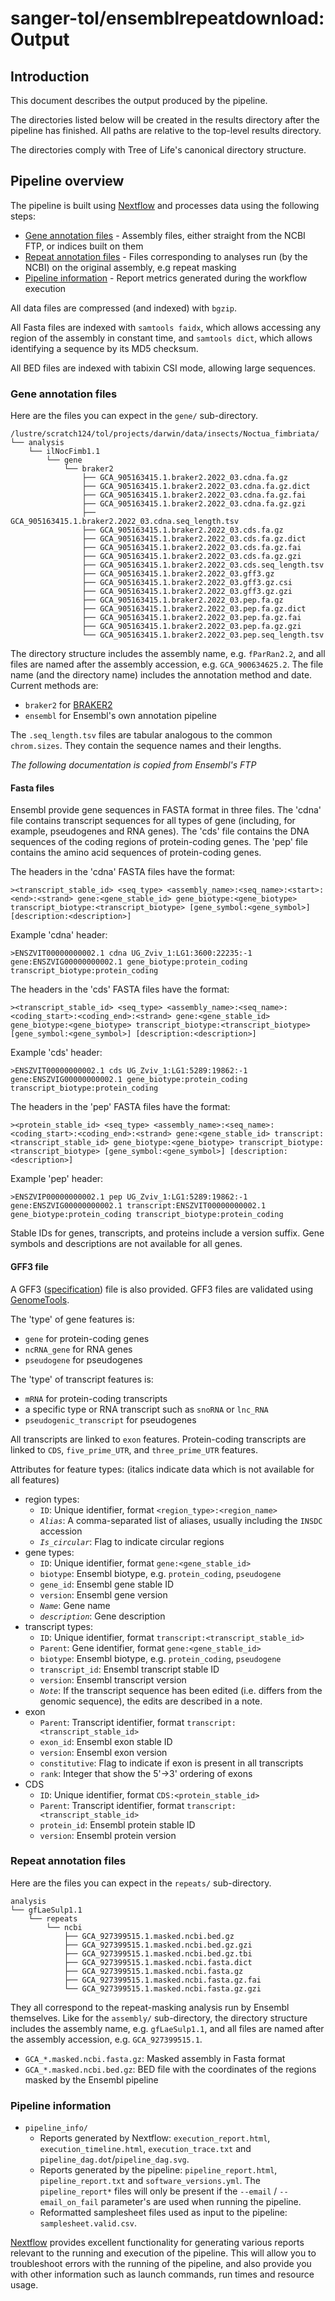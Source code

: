 # sanger-tol/ensemblrepeatdownload: Output

## Introduction

This document describes the output produced by the pipeline.

The directories listed below will be created in the results directory after the pipeline has finished. All paths are relative to the top-level results directory.

The directories comply with Tree of Life's canonical directory structure.

## Pipeline overview

The pipeline is built using [Nextflow](https://www.nextflow.io/) and processes data using the following steps:

- [Gene annotation files](#gene-annotation-files) - Assembly files, either straight from the NCBI FTP, or indices built on them
- [Repeat annotation files](#repeat-annotation-files) - Files corresponding to analyses run (by the NCBI) on the original assembly, e.g repeat masking
- [Pipeline information](#pipeline-information) - Report metrics generated during the workflow execution

All data files are compressed (and indexed) with `bgzip`.

All Fasta files are indexed with `samtools faidx`, which allows accessing any region of the assembly in constant time, and `samtools dict`, which allows identifying a sequence by its MD5 checksum.

All BED files are indexed with tabixin CSI mode, allowing large sequences.

### Gene annotation files

Here are the files you can expect in the `gene/` sub-directory.

```text
/lustre/scratch124/tol/projects/darwin/data/insects/Noctua_fimbriata/
└── analysis
    └── ilNocFimb1.1
        └── gene
            └── braker2
                ├── GCA_905163415.1.braker2.2022_03.cdna.fa.gz
                ├── GCA_905163415.1.braker2.2022_03.cdna.fa.gz.dict
                ├── GCA_905163415.1.braker2.2022_03.cdna.fa.gz.fai
                ├── GCA_905163415.1.braker2.2022_03.cdna.fa.gz.gzi
                ├── GCA_905163415.1.braker2.2022_03.cdna.seq_length.tsv
                ├── GCA_905163415.1.braker2.2022_03.cds.fa.gz
                ├── GCA_905163415.1.braker2.2022_03.cds.fa.gz.dict
                ├── GCA_905163415.1.braker2.2022_03.cds.fa.gz.fai
                ├── GCA_905163415.1.braker2.2022_03.cds.fa.gz.gzi
                ├── GCA_905163415.1.braker2.2022_03.cds.seq_length.tsv
                ├── GCA_905163415.1.braker2.2022_03.gff3.gz
                ├── GCA_905163415.1.braker2.2022_03.gff3.gz.csi
                ├── GCA_905163415.1.braker2.2022_03.gff3.gz.gzi
                ├── GCA_905163415.1.braker2.2022_03.pep.fa.gz
                ├── GCA_905163415.1.braker2.2022_03.pep.fa.gz.dict
                ├── GCA_905163415.1.braker2.2022_03.pep.fa.gz.fai
                ├── GCA_905163415.1.braker2.2022_03.pep.fa.gz.gzi
                └── GCA_905163415.1.braker2.2022_03.pep.seq_length.tsv
```

The directory structure includes the assembly name, e.g. `fParRan2.2`, and all files are named after the assembly accession, e.g. `GCA_900634625.2`.
The file name (and the directory name) includes the annotation method and date. Current methods are:

- `braker2` for [BRAKER2](https://academic.oup.com/nargab/article/3/1/lqaa108/6066535)
- `ensembl` for Ensembl's own annotation pipeline

The `.seq_length.tsv` files are tabular analogous to the common `chrom.sizes`. They contain the sequence names and their lengths.

_The following documentation is copied from Ensembl's FTP_

#### Fasta files

Ensembl provide gene sequences in FASTA format in three files. The 'cdna' file contains
transcript sequences for all types of gene (including, for example,
pseudogenes and RNA genes). The 'cds' file contains the DNA sequences
of the coding regions of protein-coding genes. The 'pep' file contains
the amino acid sequences of protein-coding genes.

The headers in the 'cdna' FASTA files have the format:

```text
><transcript_stable_id> <seq_type> <assembly_name>:<seq_name>:<start>:<end>:<strand> gene:<gene_stable_id> gene_biotype:<gene_biotype> transcript_biotype:<transcript_biotype> [gene_symbol:<gene_symbol>] [description:<description>]
```

Example 'cdna' header:

```text
>ENSZVIT00000000002.1 cdna UG_Zviv_1:LG1:3600:22235:-1 gene:ENSZVIG00000000002.1 gene_biotype:protein_coding transcript_biotype:protein_coding
```

The headers in the 'cds' FASTA files have the format:

```text
><transcript_stable_id> <seq_type> <assembly_name>:<seq_name>:<coding_start>:<coding_end>:<strand> gene:<gene_stable_id> gene_biotype:<gene_biotype> transcript_biotype:<transcript_biotype> [gene_symbol:<gene_symbol>] [description:<description>]
```

Example 'cds' header:

```text
>ENSZVIT00000000002.1 cds UG_Zviv_1:LG1:5289:19862:-1 gene:ENSZVIG00000000002.1 gene_biotype:protein_coding transcript_biotype:protein_coding
```

The headers in the 'pep' FASTA files have the format:

```text
><protein_stable_id> <seq_type> <assembly_name>:<seq_name>:<coding_start>:<coding_end>:<strand> gene:<gene_stable_id> transcript:<transcript_stable_id> gene_biotype:<gene_biotype> transcript_biotype:<transcript_biotype> [gene_symbol:<gene_symbol>] [description:<description>]
```

Example 'pep' header:

```text
>ENSZVIP00000000002.1 pep UG_Zviv_1:LG1:5289:19862:-1 gene:ENSZVIG00000000002.1 transcript:ENSZVIT00000000002.1 gene_biotype:protein_coding transcript_biotype:protein_coding
```

Stable IDs for genes, transcripts, and proteins include a version
suffix. Gene symbols and descriptions are not available for all genes.

#### GFF3 file

A GFF3 ([specification](https://github.com/The-Sequence-Ontology/Specifications/blob/master/gff3.md)) file is also provided.
GFF3 files are validated using [GenomeTools](http://genometools.org).

The 'type' of gene features is:

- `gene` for protein-coding genes
- `ncRNA_gene` for RNA genes
- `pseudogene` for pseudogenes

The 'type' of transcript features is:

- `mRNA` for protein-coding transcripts
- a specific type or RNA transcript such as `snoRNA` or `lnc_RNA`
- `pseudogenic_transcript` for pseudogenes

All transcripts are linked to `exon` features.
Protein-coding transcripts are linked to `CDS`, `five_prime_UTR`, and
`three_prime_UTR` features.

Attributes for feature types:
(italics indicate data which is not available for all features)

- region types:
  - `ID`: Unique identifier, format `<region_type>:<region_name>`
  - _`Alias`_: A comma-separated list of aliases, usually including the
    `INSDC` accession
  - _`Is_circular`_: Flag to indicate circular regions
- gene types:
  - `ID`: Unique identifier, format `gene:<gene_stable_id>`
  - `biotype`: Ensembl biotype, e.g. `protein_coding`, `pseudogene`
  - `gene_id`: Ensembl gene stable ID
  - `version`: Ensembl gene version
  - _`Name`_: Gene name
  - _`description`_: Gene description
- transcript types:
  - `ID`: Unique identifier, format `transcript:<transcript_stable_id>`
  - `Parent`: Gene identifier, format `gene:<gene_stable_id>`
  - `biotype`: Ensembl biotype, e.g. `protein_coding`, `pseudogene`
  - `transcript_id`: Ensembl transcript stable ID
  - `version`: Ensembl transcript version
  - _`Note`_: If the transcript sequence has been edited (i.e. differs
    from the genomic sequence), the edits are described in a note.
- exon
  - `Parent`: Transcript identifier, format `transcript:<transcript_stable_id>`
  - `exon_id`: Ensembl exon stable ID
  - `version`: Ensembl exon version
  - `constitutive`: Flag to indicate if exon is present in all
    transcripts
  - `rank`: Integer that show the 5'->3' ordering of exons
- CDS
  - `ID`: Unique identifier, format `CDS:<protein_stable_id>`
  - `Parent`: Transcript identifier, format `transcript:<transcript_stable_id>`
  - `protein_id`: Ensembl protein stable ID
  - `version`: Ensembl protein version

### Repeat annotation files

Here are the files you can expect in the `repeats/` sub-directory.

```text
analysis
└── gfLaeSulp1.1
    └── repeats
        └── ncbi
            ├── GCA_927399515.1.masked.ncbi.bed.gz
            ├── GCA_927399515.1.masked.ncbi.bed.gz.gzi
            ├── GCA_927399515.1.masked.ncbi.bed.gz.tbi
            ├── GCA_927399515.1.masked.ncbi.fasta.dict
            ├── GCA_927399515.1.masked.ncbi.fasta.gz
            ├── GCA_927399515.1.masked.ncbi.fasta.gz.fai
            └── GCA_927399515.1.masked.ncbi.fasta.gz.gzi
```

They all correspond to the repeat-masking analysis run by Ensembl themselves. Like for the `assembly/` sub-directory,
the directory structure includes the assembly name, e.g. `gfLaeSulp1.1`, and all files are named after the assembly accession, e.g. `GCA_927399515.1`.

- `GCA_*.masked.ncbi.fasta.gz`: Masked assembly in Fasta format
- `GCA_*.masked.ncbi.bed.gz`: BED file with the coordinates of the regions masked by the Ensembl pipeline

### Pipeline information

- `pipeline_info/`
  - Reports generated by Nextflow: `execution_report.html`, `execution_timeline.html`, `execution_trace.txt` and `pipeline_dag.dot`/`pipeline_dag.svg`.
  - Reports generated by the pipeline: `pipeline_report.html`, `pipeline_report.txt` and `software_versions.yml`. The `pipeline_report*` files will only be present if the `--email` / `--email_on_fail` parameter's are used when running the pipeline.
  - Reformatted samplesheet files used as input to the pipeline: `samplesheet.valid.csv`.

</details>

[Nextflow](https://www.nextflow.io/docs/latest/tracing.html) provides excellent functionality for generating various reports relevant to the running and execution of the pipeline. This will allow you to troubleshoot errors with the running of the pipeline, and also provide you with other information such as launch commands, run times and resource usage.
